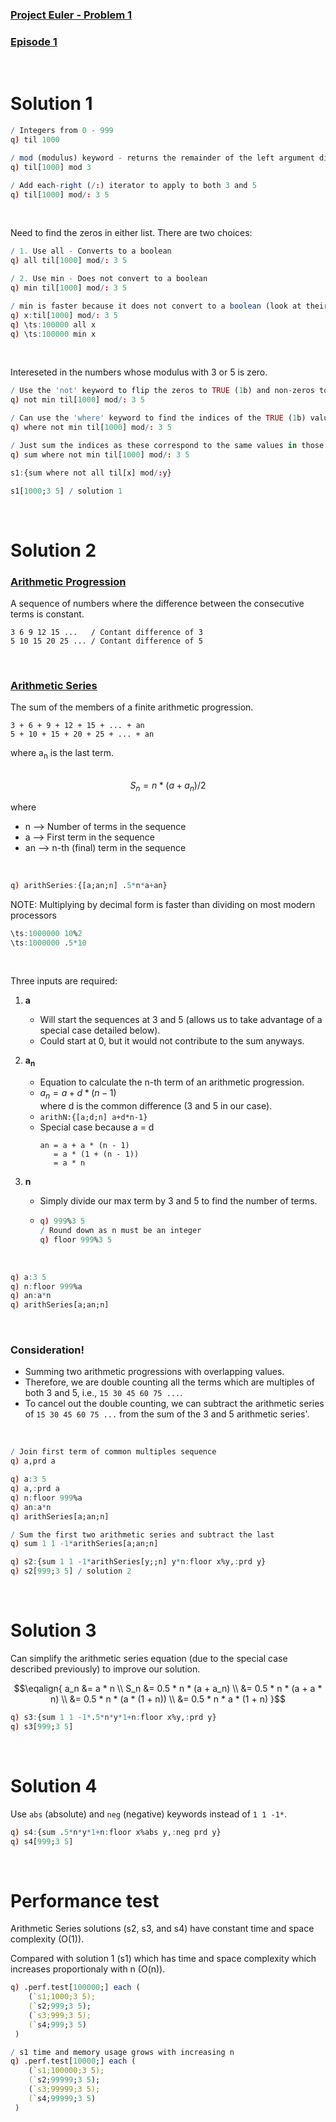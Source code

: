 ### [Project Euler - Problem 1](https://projecteuler.net/problem=1)
### [Episode 1](https://community.kx.com/t5/kdb-and-q/Q-For-Problems-Episode-1/m-p/13090#M150)
<br>

# Solution 1

```q
/ Integers from 0 - 999
q) til 1000

/ mod (modulus) keyword - returns the remainder of the left argument divided by the right arguement
q) til[1000] mod 3

/ Add each-right (/:) iterator to apply to both 3 and 5
q) til[1000] mod/: 3 5

```
<br>

Need to find the zeros in either list. There are two choices:
```q
/ 1. Use all - Converts to a boolean
q) all til[1000] mod/: 3 5

/ 2. Use min - Does not convert to a boolean
q) min til[1000] mod/: 3 5

/ min is faster because it does not convert to a boolean (look at their definitions) 
q) x:til[1000] mod/: 3 5
q) \ts:100000 all x
q) \ts:100000 min x
```
<br>

Intereseted in the numbers whose modulus with 3 or 5 is zero.
```q
/ Use the 'not' keyword to flip the zeros to TRUE (1b) and non-zeros to FALSE (0b)
q) not min til[1000] mod/: 3 5  

/ Can use the 'where' keyword to find the indices of the TRUE (1b) values
q) where not min til[1000] mod/: 3 5

/ Just sum the indices as these correspond to the same values in those positions
q) sum where not min til[1000] mod/: 3 5
```

```q
s1:{sum where not all til[x] mod/:y}

s1[1000;3 5] / solution 1
```
<br>

# Solution 2

### [Arithmetic Progression](https://en.wikipedia.org/wiki/Arithmetic_progression)

A sequence of numbers where the difference between the consecutive terms is constant.

```
3 6 9 12 15 ...   / Contant difference of 3
5 10 15 20 25 ... / Contant difference of 5
```
<br>

### [Arithmetic Series](https://en.wikipedia.org/wiki/Arithmetic_progression#Sum)

The sum of the members of a finite arithmetic progression.

```
3 + 6 + 9 + 12 + 15 + ... + an
5 + 10 + 15 + 20 + 25 + ... + an
```
where a<sub>n</sub> is the last term.
<br>
<br>

$$ S_n = n * (a + a_n) / 2 $$

where <br>
- n  -->  Number of terms in the sequence
- a  -->  First term in the sequence
- an -->  n-th (final) term in the sequence
<br>

```q
q) arithSeries:{[a;an;n] .5*n*a+an}
```

NOTE: Multiplying by decimal form is faster than dividing on most modern processors
```q
\ts:1000000 10%2
\ts:1000000 .5*10
```
<br>

Three inputs are required: 

1. **a**
   - Will start the sequences at 3 and 5 (allows us to take advantage of a special case detailed below).
   - Could start at 0, but it would not contribute to the sum anyways.

2. **a<sub>n</sub>**
    - Equation to calculate the n-th term of an arithmetic progression.
    - $a_n = a + d * (n - 1)$ <br>
      where d is the common difference (3 and 5 in our case).
    - `arithN:{[a;d;n] a+d*n-1}`
    - Special case because a = d
      ```
      an = a + a * (n - 1)
         = a * (1 + (n - 1))
         = a * n
      ```

3. **n** 
    - Simply divide our max term by 3 and 5 to find the number of terms.
    - ```q
      q) 999%3 5
      / Round down as n must be an integer
      q) floor 999%3 5
      ```
<br>

```q
q) a:3 5
q) n:floor 999%a
q) an:a*n
q) arithSeries[a;an;n]
```
<br>

### Consideration!
  - Summing two arithmetic progressions with overlapping values.
  - Therefore, we are double counting all the terms which are multiples of both 3 and 5, i.e., `15 30 45 60 75 ...`.
  - To cancel out the double counting, we can subtract the arithmetic series of `15 30 45 60 75 ...` from the sum of the 3 and 5 arithmetic series'.
<br>

```q
/ Join first term of common multiples sequence
q) a,prd a

q) a:3 5
q) a,:prd a
q) n:floor 999%a
q) an:a*n
q) arithSeries[a;an;n]

/ Sum the first two arithmetic series and subtract the last
q) sum 1 1 -1*arithSeries[a;an;n]
```

```q
q) s2:{sum 1 1 -1*arithSeries[y;;n] y*n:floor x%y,:prd y}
q) s2[999;3 5] / solution 2
```
<br>

# Solution 3

Can simplify the arithmetic series equation (due to the special case described previously) to improve our solution.

$$\eqalign{
a_n &= a * n \\
S_n &= 0.5 * n * (a + a_n) \\
        &= 0.5 * n * (a + a * n) \\
        &= 0.5 * n * (a * (1 + n)) \\
        &= 0.5 * n * a * (1 + n)
}$$

```q
q) s3:{sum 1 1 -1*.5*n*y*1+n:floor x%y,:prd y}
q) s3[999;3 5]
```
<br>

# Solution 4

Use `abs` (absolute) and `neg` (negative) keywords instead of `1 1 -1*`.

```q
q) s4:{sum .5*n*y*1+n:floor x%abs y,:neg prd y}
q) s4[999;3 5]
```
<br>

# Performance test

Arithmetic Series solutions (s2, s3, and s4) have constant time and space complexity (O(1)).

Compared with solution 1 (s1) which has time and space complexity which increases proportionaly with n (O(n)).

```q
q) .perf.test[100000;] each (
    (`s1;1000;3 5);
    (`s2;999;3 5);
    (`s3;999;3 5);
    (`s4;999;3 5)
 )

/ s1 time and memory usage grows with increasing n
q) .perf.test[10000;] each (
    (`s1;100000;3 5);
    (`s2;99999;3 5);
    (`s3;99999;3 5);
    (`s4;99999;3 5)
 )
 ```
